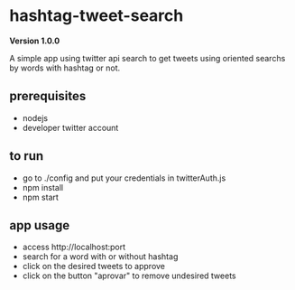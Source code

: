# hashtag-tweet-search

**Version 1.0.0**

A simple app using twitter api search to get tweets using oriented searchs by words with hashtag or not.

## prerequisites
- nodejs
- developer twitter account

## to run
- go to ./config and put your credentials in twitterAuth.js
- npm install
- npm start

## app usage

- access http://localhost:port
- search for a word with or without hashtag
- click on the desired tweets to approve
- click on the button "aprovar" to remove undesired tweets
